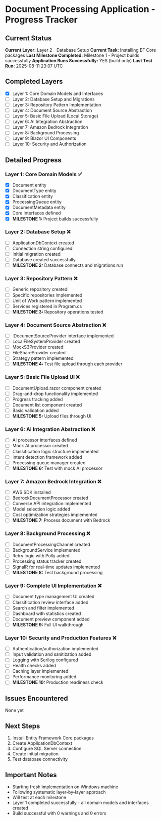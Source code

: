 # Document Processing Application - Progress Tracker

## Current Status
**Current Layer:** Layer 2 - Database Setup
**Current Task:** Installing EF Core packages
**Last Milestone Completed:** Milestone 1 - Project builds successfully
**Application Runs Successfully:** YES (build only)
**Last Test Run:** 2025-08-11 23:07 UTC

## Completed Layers
- [x] Layer 1: Core Domain Models and Interfaces
- [ ] Layer 2: Database Setup and Migrations
- [ ] Layer 3: Repository Pattern Implementation
- [ ] Layer 4: Document Source Abstraction
- [ ] Layer 5: Basic File Upload (Local Storage)
- [ ] Layer 6: AI Integration Abstraction
- [ ] Layer 7: Amazon Bedrock Integration
- [ ] Layer 8: Background Processing
- [ ] Layer 9: Blazor UI Components
- [ ] Layer 10: Security and Authorization

## Detailed Progress

### Layer 1: Core Domain Models ✅
- [x] Document entity
- [x] DocumentType entity
- [x] Classification entity
- [x] ProcessingQueue entity
- [x] DocumentMetadata entity
- [x] Core interfaces defined
- [x] **MILESTONE 1:** Project builds successfully

### Layer 2: Database Setup ❌
- [ ] ApplicationDbContext created
- [ ] Connection string configured
- [ ] Initial migration created
- [ ] Database created successfully
- [ ] **MILESTONE 2:** Database connects and migrations run

### Layer 3: Repository Pattern ❌
- [ ] Generic repository created
- [ ] Specific repositories implemented
- [ ] Unit of Work pattern implemented
- [ ] Services registered in Program.cs
- [ ] **MILESTONE 3:** Repository operations tested

### Layer 4: Document Source Abstraction ❌
- [ ] IDocumentSourceProvider interface implemented
- [ ] LocalFileSystemProvider created
- [ ] MockS3Provider created
- [ ] FileShareProvider created
- [ ] Strategy pattern implemented
- [ ] **MILESTONE 4:** Test file upload through each provider

### Layer 5: Basic File Upload UI ❌
- [ ] DocumentUpload.razor component created
- [ ] Drag-and-drop functionality implemented
- [ ] Progress tracking added
- [ ] Document list component created
- [ ] Basic validation added
- [ ] **MILESTONE 5:** Upload files through UI

### Layer 6: AI Integration Abstraction ❌
- [ ] AI processor interfaces defined
- [ ] Mock AI processor created
- [ ] Classification logic structure implemented
- [ ] Intent detection framework added
- [ ] Processing queue manager created
- [ ] **MILESTONE 6:** Test with mock AI processor

### Layer 7: Amazon Bedrock Integration ❌
- [ ] AWS SDK installed
- [ ] BedrockDocumentProcessor created
- [ ] Converse API integration implemented
- [ ] Model selection logic added
- [ ] Cost optimization strategies implemented
- [ ] **MILESTONE 7:** Process document with Bedrock

### Layer 8: Background Processing ❌
- [ ] DocumentProcessingChannel created
- [ ] BackgroundService implemented
- [ ] Retry logic with Polly added
- [ ] Processing status tracker created
- [ ] SignalR for real-time updates implemented
- [ ] **MILESTONE 8:** Test background processing

### Layer 9: Complete UI Implementation ❌
- [ ] Document type management UI created
- [ ] Classification review interface added
- [ ] Search and filter implemented
- [ ] Dashboard with statistics created
- [ ] Document preview component added
- [ ] **MILESTONE 9:** Full UI walkthrough

### Layer 10: Security and Production Features ❌
- [ ] Authentication/authorization implemented
- [ ] Input validation and sanitization added
- [ ] Logging with Serilog configured
- [ ] Health checks added
- [ ] Caching layer implemented
- [ ] Performance monitoring added
- [ ] **MILESTONE 10:** Production readiness check

## Issues Encountered
None yet

## Next Steps
1. Install Entity Framework Core packages
2. Create ApplicationDbContext
3. Configure SQL Server connection
4. Create initial migration
5. Test database connectivity

## Important Notes
- Starting fresh implementation on Windows machine
- Following systematic layer-by-layer approach
- Will test at each milestone
- Layer 1 completed successfully - all domain models and interfaces created
- Build successful with 0 warnings and 0 errors